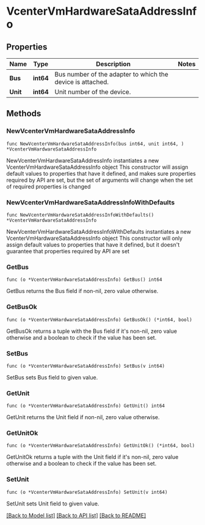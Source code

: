 # VcenterVmHardwareSataAddressInfo

## Properties

Name | Type | Description | Notes
------------ | ------------- | ------------- | -------------
**Bus** | **int64** | Bus number of the adapter to which the device is attached. | 
**Unit** | **int64** | Unit number of the device. | 

## Methods

### NewVcenterVmHardwareSataAddressInfo

`func NewVcenterVmHardwareSataAddressInfo(bus int64, unit int64, ) *VcenterVmHardwareSataAddressInfo`

NewVcenterVmHardwareSataAddressInfo instantiates a new VcenterVmHardwareSataAddressInfo object
This constructor will assign default values to properties that have it defined,
and makes sure properties required by API are set, but the set of arguments
will change when the set of required properties is changed

### NewVcenterVmHardwareSataAddressInfoWithDefaults

`func NewVcenterVmHardwareSataAddressInfoWithDefaults() *VcenterVmHardwareSataAddressInfo`

NewVcenterVmHardwareSataAddressInfoWithDefaults instantiates a new VcenterVmHardwareSataAddressInfo object
This constructor will only assign default values to properties that have it defined,
but it doesn't guarantee that properties required by API are set

### GetBus

`func (o *VcenterVmHardwareSataAddressInfo) GetBus() int64`

GetBus returns the Bus field if non-nil, zero value otherwise.

### GetBusOk

`func (o *VcenterVmHardwareSataAddressInfo) GetBusOk() (*int64, bool)`

GetBusOk returns a tuple with the Bus field if it's non-nil, zero value otherwise
and a boolean to check if the value has been set.

### SetBus

`func (o *VcenterVmHardwareSataAddressInfo) SetBus(v int64)`

SetBus sets Bus field to given value.


### GetUnit

`func (o *VcenterVmHardwareSataAddressInfo) GetUnit() int64`

GetUnit returns the Unit field if non-nil, zero value otherwise.

### GetUnitOk

`func (o *VcenterVmHardwareSataAddressInfo) GetUnitOk() (*int64, bool)`

GetUnitOk returns a tuple with the Unit field if it's non-nil, zero value otherwise
and a boolean to check if the value has been set.

### SetUnit

`func (o *VcenterVmHardwareSataAddressInfo) SetUnit(v int64)`

SetUnit sets Unit field to given value.



[[Back to Model list]](../README.md#documentation-for-models) [[Back to API list]](../README.md#documentation-for-api-endpoints) [[Back to README]](../README.md)


